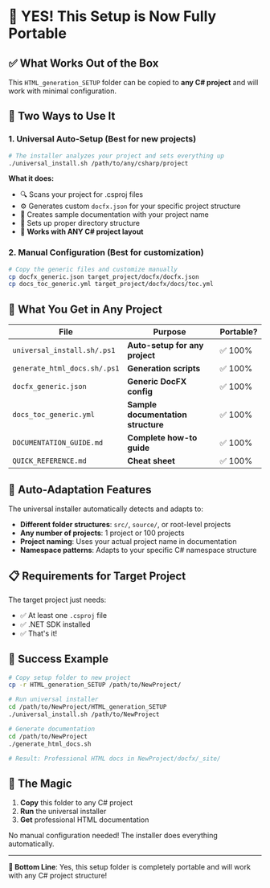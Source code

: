 # 🎯 YES! This Setup is Now Fully Portable

## ✅ What Works Out of the Box

This `HTML_generation_SETUP` folder can be copied to **any C# project** and will work with minimal configuration.

## 🚀 Two Ways to Use It

### 1. **Universal Auto-Setup** (Best for new projects)
```bash
# The installer analyzes your project and sets everything up
./universal_install.sh /path/to/any/csharp/project
```
**What it does:**
- 🔍 Scans your project for .csproj files
- ⚙️ Generates custom `docfx.json` for your specific project structure
- 📝 Creates sample documentation with your project name
- 📁 Sets up proper directory structure
- 🎯 **Works with ANY C# project layout**

### 2. **Manual Configuration** (Best for customization)
```bash
# Copy the generic files and customize manually
cp docfx_generic.json target_project/docfx/docfx.json
cp docs_toc_generic.yml target_project/docfx/docs/toc.yml
```

## 🎁 What You Get in Any Project

| File | Purpose | Portable? |
|------|---------|-----------|
| `universal_install.sh/.ps1` | **Auto-setup for any project** | ✅ 100% |
| `generate_html_docs.sh/.ps1` | **Generation scripts** | ✅ 100% |
| `docfx_generic.json` | **Generic DocFX config** | ✅ 100% |
| `docs_toc_generic.yml` | **Sample documentation structure** | ✅ 100% |
| `DOCUMENTATION_GUIDE.md` | **Complete how-to guide** | ✅ 100% |
| `QUICK_REFERENCE.md` | **Cheat sheet** | ✅ 100% |

## 🔧 Auto-Adaptation Features

The universal installer automatically detects and adapts to:

- **Different folder structures**: `src/`, `source/`, or root-level projects
- **Any number of projects**: 1 project or 100 projects
- **Project naming**: Uses your actual project name in documentation
- **Namespace patterns**: Adapts to your specific C# namespace structure

## 📋 Requirements for Target Project

The target project just needs:
- ✅ At least one `.csproj` file
- ✅ .NET SDK installed
- ✅ That's it!

## 🎯 Success Example

```bash
# Copy setup folder to new project
cp -r HTML_generation_SETUP /path/to/NewProject/

# Run universal installer  
cd /path/to/NewProject/HTML_generation_SETUP
./universal_install.sh /path/to/NewProject

# Generate documentation
cd /path/to/NewProject
./generate_html_docs.sh

# Result: Professional HTML docs in NewProject/docfx/_site/
```

## 🌟 The Magic

1. **Copy** this folder to any C# project
2. **Run** the universal installer
3. **Get** professional HTML documentation

No manual configuration needed! The installer does everything automatically.

---

**🎉 Bottom Line**: Yes, this setup folder is completely portable and will work with any C# project structure!

